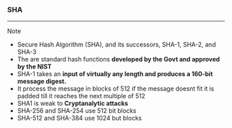 ### SHA
---
>[!note]
>- Secure Hash Algorithm (SHA), and its successors, SHA-1, SHA-2, and SHA-3
>- The are standard hash functions **developed by the Govt and approved by the NIST**  
>- SHA-1 takes an **input of virtually any length and produces a 160-bit message digest.**
>- It process the message in blocks of 512 if the message doesnt fit it is padded till it reaches the next multiple of 512 
>- SHA1 is weak to **Cryptanalytic attacks**
>- SHA-256 and SHA-254 use 512 bit blocks 
>- SHA-512 and SHA-384 use 1024 but blocks

